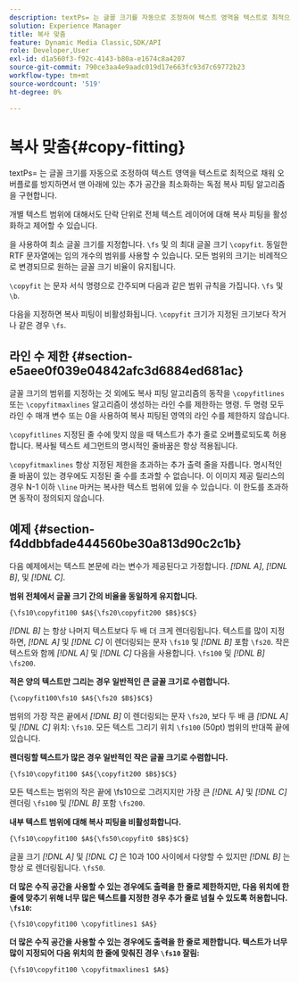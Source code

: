```yaml
---
description: textPs= 는 글꼴 크기를 자동으로 조정하여 텍스트 영역을 텍스트로 최적으로 채워 오버플로를 방지하면서 맨 아래에 있는 추가 공간을 최소화하는 독점 복사 피팅 알고리즘을 구현합니다.
solution: Experience Manager
title: 복사 맞춤
feature: Dynamic Media Classic,SDK/API
role: Developer,User
exl-id: d1a560f3-f92c-4143-b80a-e1674c8a4207
source-git-commit: 790ce3aa4e9aadc019d17e663fc93d7c69772b23
workflow-type: tm+mt
source-wordcount: '519'
ht-degree: 0%

---
```


# 복사 맞춤{#copy-fitting}

textPs= 는 글꼴 크기를 자동으로 조정하여 텍스트 영역을 텍스트로 최적으로 채워 오버플로를 방지하면서 맨 아래에 있는 추가 공간을 최소화하는 독점 복사 피팅 알고리즘을 구현합니다.

개별 텍스트 범위에 대해서도 단락 단위로 전체 텍스트 레이어에 대해 복사 피팅을 활성화하고 제어할 수 있습니다.

을 사용하여 최소 글꼴 크기를 지정합니다. `\fs` 및 의 최대 글꼴 크기 `\copyfit`. 동일한 RTF 문자열에는 임의 개수의 범위를 사용할 수 있습니다. 모든 범위의 크기는 비례적으로 변경되므로 원하는 글꼴 크기 비율이 유지됩니다.

`\copyfit` 는 문자 서식 명령으로 간주되며 다음과 같은 범위 규칙을 가집니다. `\fs` 및 `\b`.

다음을 지정하면 복사 피팅이 비활성화됩니다. `\copyfit` 크기가 지정된 크기보다 작거나 같은 경우 `\fs`.

## 라인 수 제한 {#section-e5aee0f039e04842afc3d6884ed681ac}

글꼴 크기의 범위를 지정하는 것 외에도 복사 피팅 알고리즘의 동작을 `\copyfitlines` 또는 `\copyfitmaxlines` 알고리즘이 생성하는 라인 수를 제한하는 명령. 두 명령 모두 라인 수 매개 변수 또는 0을 사용하여 복사 피팅된 영역의 라인 수를 제한하지 않습니다.

`\copyfitlines` 지정된 줄 수에 맞지 않을 때 텍스트가 추가 줄로 오버플로되도록 허용합니다. 복사될 텍스트 세그먼트의 명시적인 줄바꿈은 항상 적용됩니다.

`\copyfitmaxlines` 항상 지정된 제한을 초과하는 추가 출력 줄을 자릅니다. 명시적인 줄 바꿈이 있는 경우에도 지정된 줄 수를 초과할 수 없습니다. 이 이미지 제공 릴리스의 경우 N-1 이하 `\line` 마커는 복사한 텍스트 범위에 있을 수 있습니다. 이 한도를 초과하면 동작이 정의되지 않습니다.

## 예제 {#section-f4ddbbfade444560be30a813d90c2c1b}

다음 예제에서는 텍스트 본문에 라는 변수가 제공된다고 가정합니다. *[!DNL $A$]*, *[!DNL $B$]*, 및 *[!DNL $C$]*.

**범위 전체에서 글꼴 크기 간의 비율을 동일하게 유지합니다.**

`{\fs10\copyfit100 $A${\fs20\copyfit200 $B$}$C$}`

*[!DNL $B$]* 는 항상 나머지 텍스트보다 두 배 더 크게 렌더링됩니다. 텍스트를 많이 지정하면, *[!DNL $A$]* 및 *[!DNL $C$]* 이 렌더링되는 문자 `\fs10` 및 *[!DNL $B$]* 포함 `\fs20`. 작은 텍스트와 함께 *[!DNL $A$]* 및 *[!DNL $C$]* 다음을 사용합니다. `\fs100` 및 *[!DNL $B$]* `\fs200`.

**적은 양의 텍스트만 그리는 경우 일반적인 큰 글꼴 크기로 수렴합니다.**

`{\copyfit100\fs10 $A${\fs20 $B$}$C$}`

범위의 가장 작은 끝에서 *[!DNL $B$]* 이 렌더링되는 문자 `\fs20`, 보다 두 배 큼 *[!DNL $A$]* 및 *[!DNL $C$]* 위치: `\fs10`. 모든 텍스트 그리기 위치 `\fs100` (50pt) 범위의 반대쪽 끝에 있습니다.

**렌더링할 텍스트가 많은 경우 일반적인 작은 글꼴 크기로 수렴합니다.**

`{\fs10\copyfit100 $A${\copyfit200 $B$}$C$}`

모든 텍스트는 범위의 작은 끝에 \fs10으로 그려지지만 가장 큰 *[!DNL $A$]* 및 *[!DNL $C$]* 렌더링 `\fs100` 및 *[!DNL $B$]* 포함 `\fs200`.

**내부 텍스트 범위에 대해 복사 피팅을 비활성화합니다.**

`{\fs10\copyfit100 $A${\fs50\copyfit0 $B$}$C$}`

글꼴 크기 *[!DNL $A$]* 및 *[!DNL $C$]* 은 10과 100 사이에서 다양할 수 있지만 *[!DNL $B$]* 는 항상 로 렌더링됩니다. `\fs50`.

**더 많은 수직 공간을 사용할 수 있는 경우에도 출력을 한 줄로 제한하지만, 다음 위치에 한 줄에 맞추기 위해 너무 많은 텍스트를 지정한 경우 추가 줄로 넘칠 수 있도록 허용합니다. `\fs10`:**

`{\fs10\copyfit100 \copyfitlines1 $A$}`

**더 많은 수직 공간을 사용할 수 있는 경우에도 출력을 한 줄로 제한합니다. 텍스트가 너무 많이 지정되어 다음 위치의 한 줄에 맞춰진 경우 `\fs10` 잘림:**

`{\fs10\copyfit100 \copyfitmaxlines1 $A$}`
